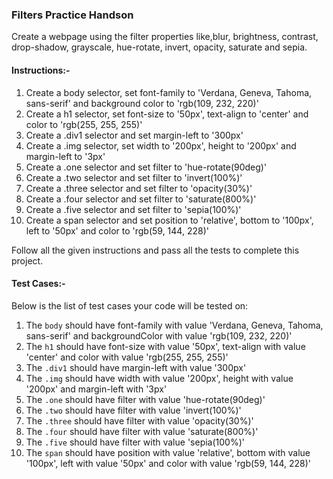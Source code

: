 ### Filters Practice Handson

Create a webpage using the filter properties like,blur, brightness, contrast, drop-shadow, grayscale, hue-rotate, invert, opacity, saturate and sepia.

#### Instructions:-

1. Create a body selector, set font-family to 'Verdana, Geneva, Tahoma, sans-serif' and background color to 'rgb(109, 232, 220)'
2. Create a h1 selector, set font-size to '50px', text-align to 'center' and color to 'rgb(255, 255, 255)'
3. Create a .div1 selector and set margin-left to '300px'
4. Create a .img selector, set width to '200px', height to '200px' and margin-left to '3px'
5. Create a .one selector and set filter to 'hue-rotate(90deg)'
6. Create a .two selector and set filter to 'invert(100%)'
7. Create a .three selector and set filter to 'opacity(30%)'
8. Create a .four selector and set filter to 'saturate(800%)'
9. Create a .five selector and set filter to 'sepia(100%)'
10. Create a span selector and set position to 'relative', bottom to '100px', left to '50px' and color to 'rgb(59, 144, 228)'

Follow all the given instructions and pass all the tests to complete this project.

#### Test Cases:-

Below is the list of test cases your code will be tested on:

1. The `body` should have font-family with value 'Verdana, Geneva, Tahoma, sans-serif' and backgroundColor with value 'rgb(109, 232, 220)'
2. The `h1` should have font-size with value '50px', text-align with value 'center' and color with value 'rgb(255, 255, 255)'
3. The `.div1` should have margin-left with value '300px'
4. The `.img` should have width with value '200px', height with value '200px' and margin-left with '3px'
5. The `.one` should have filter with value 'hue-rotate(90deg)'
6. The `.two` should have filter with value 'invert(100%)'
7. The `.three` should have filter with value 'opacity(30%)'
8. The `.four` should have filter with value 'saturate(800%)'
9. The `.five` should have filter with value 'sepia(100%)'
10. The `span` should have position with value 'relative', bottom with value '100px', left with value '50px' and color with value 'rgb(59, 144, 228)'
